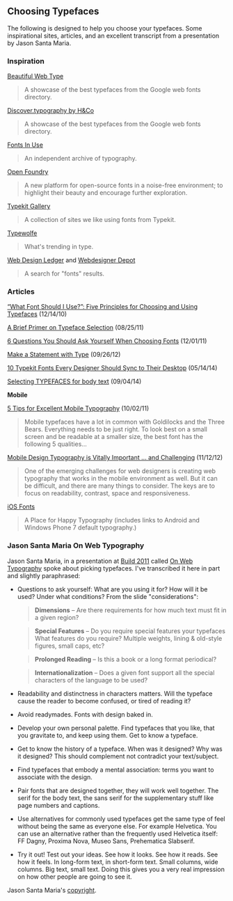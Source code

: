 ## Choosing Typefaces

The following is designed to help you choose your typefaces. Some inspirational sites, articles, and an excellent transcript from a presentation by Jason Santa Maria.

### Inspiration

[Beautiful Web Type][]

> A showcase of the best typefaces from the Google web fonts directory.

[Discover.typography by H&Co][H&Co]

> A showcase of the best typefaces from the Google web fonts directory.

[Fonts In Use][]

> An independent archive of typography.

[Open Foundry][]

> A new platform for open-source fonts in a noise-free environment; to highlight their beauty and encourage further exploration.

[Typekit Gallery][]

> A collection of sites we like using fonts from Typekit.

[Typewolfe][]

> What's trending in type.

[Web Design Ledger][] and [Webdesigner Depot][]

> A search for "fonts" results.

[Beautiful Web Type]: http://hellohappy.org/beautiful-web-type/
[H&Co]: http://discover.typography.com/
[Fonts In Use]: http://fontsinuse.com/
[Open Foundry]: http://open-foundry.com/hot30
[Typekit Gallery]: https://typekit.com/gallery
[Typewolfe]: https://www.typewolf.com/
[Web Design Ledger]: http://webdesignledger.com/?s=fonts
[Webdesigner Depot]: http://www.webdesignerdepot.com/?s=fonts

### Articles

[“What Font Should I Use?”: Five Principles for Choosing and Using Typefaces][Five Principles] (12/14/10)

[A Brief Primer on Typeface Selection][Brief Primer] (08/25/11)

[6 Questions You Should Ask Yourself When Choosing Fonts][6 Questions] (12/01/11)

[Make a Statement with Type][Type Statement] (09/26/12)

[10 Typekit Fonts Every Designer Should Sync to Their Desktop][10 Typekit Fonts] (05/14/14)

[Selecting TYPEFACES for body text][Selecting Typefaces] (09/04/14)

[Five Principles]: http://www.smashingmagazine.com/2010/12/14/what-font-should-i-use-five-principles-for-choosing-and-using-typefaces/
[Brief Primer]: http://blog.8thlight.com/billy-whited/2011/08/25/a-brief-primer-on-typeface-selection.html
[6 Questions]: http://tympanus.net/codrops/2011/12/01/6-questions-you-should-ask-yourself-when-choosing-fonts/
[Type Statement]: http://tympanus.net/codrops/2012/09/26/make-a-statement-with-type/
[10 Typekit Fonts]: http://justinseeley.com/showcases/10-typekit-fonts-every-designer-sync-desktop/
[Selecting Typefaces]: http://practice.typekit.com/lesson/selecting-typefaces-for-body-text/

**Mobile**

[5 Tips for Excellent Mobile Typography][5 Tips] (10/02/11)

> Mobile typefaces have a lot in common with Goldilocks and the Three Bears. Everything needs to be just right. To look best on a small screen and be readable at a smaller size, the best font has the following 5 qualities...

[Mobile Design Typography is Vitally Important ... and Challenging][Mobile typography] (11/12/12)

> One of the emerging challenges for web designers is creating web typography that works in the mobile environment as well. But it can be difficult, and there are many things to consider. The keys are to focus on readability, contrast, space and responsiveness.

[iOS Fonts][]

> A Place for Happy Typography (includes links to Android and Windows Phone 7 default typography.)

[5 Tips]:            http://wixmobile.com/5-tips-for-excellent-mobile-typography
[Mobile Typography]: http://tympanus.net/codrops/2012/11/12/mobile-design-typography-is-vitally-important-and-challenging/
[iOS Fonts]:         http://iosfonts.com/

### Jason Santa Maria On Web Typography

Jason Santa Maria, in a presentation at [Build 2011][] called [On Web Typography][] spoke about picking typefaces. I've transcribed it here in part and slightly paraphrased:

- Questions to ask yourself: What are you using it for? How will it be used? Under what conditions? From the slide "considerations":

  > **Dimensions** –
  > Are there requirements for how much text must fit in a given region?

  > **Special Features** – Do you require special features your typefaces
  > What features do you require? Multiple weights, lining &amp; old-style figures, small caps, etc?

  > **Prolonged Reading** –
  > Is this a book or a long format periodical?

  > **Internationalization** –
  > Does a given font support all the special characters of the language to be used?

- Readability and distinctness in characters matters. Will the typeface cause the reader to become confused, or tired of reading it?

- Avoid readymades. Fonts with design baked in.

- Develop your own personal palette. Find typefaces that you like, that you gravitate to, and keep using them. Get to know a typeface.

- Get to know the history of a typeface. When was it designed? Why was it designed? This should complement not contradict your text/subject.

- Find typefaces that embody a mental association: terms you want to associate with the design.

- Pair fonts that are designed together, they will work well together. The serif for the body text, the sans serif for the supplementary stuff like page numbers and captions.

- Use alternatives for commonly used typefaces get the same type of feel without being the same as everyone else. For example Helvetica. You can use an alternative rather than the frequently used Helvetica itself: FF Dagny, Proxima Nova, Museo Sans, Prehematica Slabserif.

- Try it out! Test out your ideas. See how it looks. See how it reads. See how it feels. In long-form text, in short-form text. Small columns, wide columns. Big text, small text. Doing this gives you a very real impression on how other people are going to see it.

Jason Santa Maria's [copyright][].

[Build 2011]:           http://2011.buildconf.com/
[On Web Typography]:    http://vimeo.com/34178417
[copyright]:          http://creativecommons.org/licenses/by-nc/3.0
